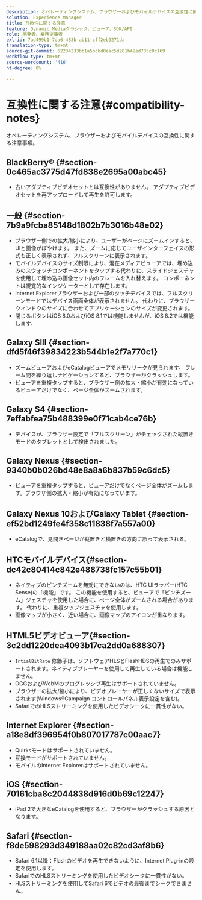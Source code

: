 ```yaml
---
description: オペレーティングシステム、ブラウザーおよびモバイルデバイスの互換性に関する注意事項。
solution: Experience Manager
title: 互換性に関する注意
feature: Dynamic Mediaクラシック，ビューア，SDK/API
role: 開発者、業務従事者
exl-id: 7ad499b1-7da6-483b-ab11-cff2eb9271da
translation-type: tm+mt
source-git-commit: 62234233bb1a5bcbd0eac5d281b42ed785c0c169
workflow-type: tm+mt
source-wordcount: '416'
ht-degree: 0%

---
```


# 互換性に関する注意{#compatibility-notes}

<!-- Updated April 06, 2021 from https://wiki.corp.adobe.com/pages/viewpage.action?spaceKey=scene7qa&title=s7Viewers%2C+S7SDK%2C+S7OnDemand+Release+Notes - Contact is Sasha -->

オペレーティングシステム、ブラウザーおよびモバイルデバイスの互換性に関する注意事項。

## BlackBerry® {#section-0c465ac3775d47fd838e2695a00abc45}

* 古いアダプティブビデオセットとは互換性がありません。 アダプティブビデオセットを再アップロードして再生を許可します。

## 一般 {#section-7b9a9fcba85148d1802b7b3016b48e02}

* ブラウザー側での拡大/縮小により、ユーザーがページにズームインすると、UIと画像がぼやけます。 また、ズームに応じてユーザインターフェイスの形式も正しく表示されず、フルスクリーンに表示されます。
* モバイルデバイスのサイズ制限により、混在メディアビューアでは、埋め込みのスウォッチコンポーネントをタップする代わりに、スライドジェスチャを使用して埋め込み画像セット内のフレームを入れ替えます。 コンポーネントは視覚的なインジケーターとして存在します。
* Internet Explorerブラウザーおよび一部のタッチデバイスでは、フルスクリーンモードではデバイス画面全体が表示されません。 代わりに、ブラウザーウィンドウのサイズに合わせてアプリケーションのサイズが変更されます。
* 閉じるボタンはiOS 8.0およびiOS 8.1では機能しませんが、iOS 8.2では機能します。

## Galaxy SIII {#section-dfd5f46f39834223b544b1e2f7a770c1}

* ズームビューアおよびeCatalogビューアでメモリリークが見られます。 フレーム間を繰り返しナビゲーションすると、ブラウザーがクラッシュします。
* ビューアを重複タップすると、ブラウザー側の拡大・縮小が有効になっているビューアだけでなく、ページ全体がズームされます。

## Galaxy S4 {#section-7effabfea75b488399e0f71cab4ce76b}

* デバイスが、ブラウザー設定で「フルスクリーン」がチェックされた縦置きモードのタブレットとして検出されました。

## Galaxy Nexus {#section-9340b0b026bd48e8a8a6b837b59c6dc5}

* ビューアを重複タップすると、ビューアだけでなくページ全体がズームします。ブラウザ側の拡大・縮小が有効になっています。

## Galaxy Nexus 10およびGalaxy Tablet {#section-ef52bd1249fe4f358c11838f7a557a00}

* eCatalogで、見開きページが縦置きと横置きの方向に誤って表示される。

## HTCモバイルデバイス{#section-dc42c80414c842e488738fc157c55b01}

* ネイティブのピンチズームを無効にできないのは、HTC UIラッパー(HTC Sense)の「機能」です。 この機能を使用すると、ビューアで「ピンチズーム」ジェスチャを使用した場合に、ページ全体がズームされる場合があります。 代わりに、重複タップジェスチャを使用します。
* 画像マップが小さく、近い場合に、画像マップのアイコンが重なります。

## HTML5ビデオビューア{#section-3c2dd1220dea4093b17ca2dd0a688307}

* `IntialBitRate` 修飾子は、ソフトウェアHLSとFlashHDSの再生でのみサポートされます。ネイティブプレーヤーを使用して再生している場合は機能しません。
* OGGおよびWebMのプログレッシブ再生はサポートされていません。
* ブラウザーの拡大/縮小により、ビデオプレーヤーが正しくないサイズで表示されます(Windows®Campaign コントロールパネル表示設定を含む)。
* SafariでのHLSストリーミングを使用したビデオシークに一貫性がない。

## Internet Explorer {#section-a18e8df396954f0b807017787c00aac7}

* Quirksモードはサポートされていません。
* 互換モードがサポートされていません。
* モバイルのInternet Explorerはサポートされていません。

## iOS {#section-70161cba8c2044838d916d0b69c12247}

* iPad 2で大きなeCatalogを使用すると、ブラウザーがクラッシュする原因となります。

## Safari {#section-f8de598293d349188aa02c82cd3af8b6}

* Safari 6.1以降：Flashのビデオを再生できないように、Internet Plug-inの設定を使用します。
* SafariでのHLSストリーミングを使用したビデオシークに一貫性がない。
* HLSストリーミングを使用してSafari 6でビデオの最後までシークできません。
